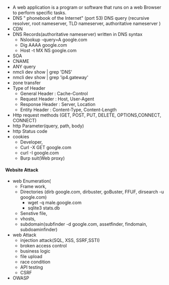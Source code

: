 - A web application is a program or software that runs on a web Browser to perform specific tasks.
- DNS " phonebook of the Internet"   (port 53)  DNS query  (recursive resolver, root nameserver, TLD nameserver, authoritative nameserver )
- CDN 
- DNS Records(authoritative nameserver) written in DNS syntax 
	- Nslookup -query=A google.com
	- Dig AAAA google.com
	- Host -t MX NS google.com
- SOA
- CNAME
- ANY query
- nmcli dev show  | grep 'DNS'
- nmcli dev show  | grep 'ip4.gateway'
- zone transfer
- Type of Header
	- General Header : Cache-Control
	- Request Header : Host, User-Agent
	- Response Header : Server, Location
	- Entity Header : Content-Type, Content-Length
- Http request methods (GET, POST, PUT, DELETE, OPTIONS,CONNECT, CONNECT)
- http Parameter(query, path, body)
- http Status code
- cookies
	- Developer, 
	- Curl -X GET google.com
	- curl -I google.com
	- Burp suit(Web proxy)
#### Website Attack
- web Enumeration(
	- Frame work, 
	- Directories (dirb google.com, dirbuster, goBuster, FFUF, dirsearch -u google.com) 
		- wget -q male.google.com
		- sqlite3 stats.db
	- Senstive file, 
	- vhosts, 
	- subdomain(subfinder -d google.com, assetfinder, findomain, subdoaminfinder)
- web Attack
	- injection attack(SQL, XSS, SSRF,SSTI)
	- broken access control
	- business logic
	- file upload
	- race condition
	- API testing
	- CSRF
- OWASP